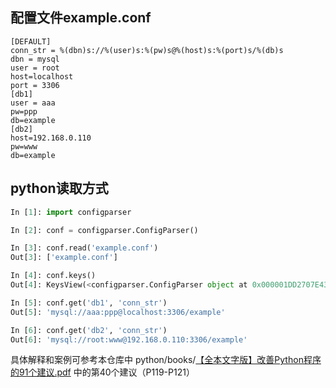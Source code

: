 ## 配置文件example.conf
```config
[DEFAULT]
conn_str = %(dbn)s://%(user)s:%(pw)s@%(host)s:%(port)s/%(db)s
dbn = mysql
user = root
host=localhost
port = 3306
[db1]
user = aaa
pw=ppp
db=example
[db2]
host=192.168.0.110
pw=www
db=example
```

## python读取方式
```python
In [1]: import configparser

In [2]: conf = configparser.ConfigParser()

In [3]: conf.read('example.conf')
Out[3]: ['example.conf']

In [4]: conf.keys()
Out[4]: KeysView(<configparser.ConfigParser object at 0x000001DD2707E438>)

In [5]: conf.get('db1', 'conn_str')
Out[5]: 'mysql://aaa:ppp@localhost:3306/example'

In [6]: conf.get('db2', 'conn_str')
Out[6]: 'mysql://root:www@192.168.0.110:3306/example'
```

具体解释和案例可参考本仓库中 python/books/[【全本文字版】改善Python程序的91个建议.pdf](https://github.com/zhenghaizhang/python/blob/master/books/%E3%80%90%E5%85%A8%E6%9C%AC%E6%96%87%E5%AD%97%E7%89%88%E3%80%91%E6%94%B9%E5%96%84Python%E7%A8%8B%E5%BA%8F%E7%9A%8491%E4%B8%AA%E5%BB%BA%E8%AE%AE.pdf) 中的第40个建议（P119-P121）
